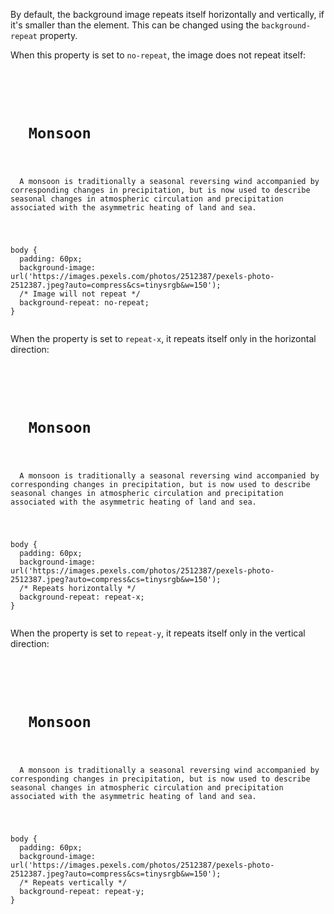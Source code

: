 By default, the background image
repeats itself
horizontally and vertically,
if it's smaller than the element.
This can be changed using
the `background-repeat` property.

When this property is set to `no-repeat`,
the image does not repeat itself:

<codeblock language="css" type="lesson">
<code>
<panel language="html">
<h1>
  Monsoon
</h1>
<p>
  A monsoon is traditionally a seasonal reversing wind accompanied by corresponding changes in precipitation, but is now used to describe seasonal changes in atmospheric circulation and precipitation associated with the asymmetric heating of land and sea.
</p>
</panel>
<panel language="css">
body {
  padding: 60px;
  background-image: url('https://images.pexels.com/photos/2512387/pexels-photo-2512387.jpeg?auto=compress&cs=tinysrgb&w=150');
  /* Image will not repeat */
  background-repeat: no-repeat;
}
</panel>
</code>
</codeblock>

When the property is set to `repeat-x`,
it repeats itself only in the horizontal direction:

<codeblock language="css" type="lesson">
<code>
<panel language="html">
<h1>
  Monsoon
</h1>
<p>
  A monsoon is traditionally a seasonal reversing wind accompanied by corresponding changes in precipitation, but is now used to describe seasonal changes in atmospheric circulation and precipitation associated with the asymmetric heating of land and sea.
</p>
</panel>
<panel language="css">
body {
  padding: 60px;
  background-image: url('https://images.pexels.com/photos/2512387/pexels-photo-2512387.jpeg?auto=compress&cs=tinysrgb&w=150');
  /* Repeats horizontally */
  background-repeat: repeat-x;
}
</panel>
</code>
</codeblock>

When the property is set to `repeat-y`,
it repeats itself only in the vertical direction:

<codeblock language="css" type="lesson">
<code>
<panel language="html">
<h1>
  Monsoon
</h1>
<p>
  A monsoon is traditionally a seasonal reversing wind accompanied by corresponding changes in precipitation, but is now used to describe seasonal changes in atmospheric circulation and precipitation associated with the asymmetric heating of land and sea.
</p>
</panel>
<panel language="css">
body {
  padding: 60px;
  background-image: url('https://images.pexels.com/photos/2512387/pexels-photo-2512387.jpeg?auto=compress&cs=tinysrgb&w=150');
  /* Repeats vertically */
  background-repeat: repeat-y;
}
</panel>
</code>
</codeblock>